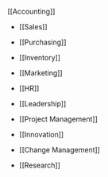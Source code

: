 [[Accounting]]

- [[Sales]]
- [[Purchasing]]
- [[Inventory]]
- [[Marketing]]

- [[HR]]
- [[Leadership]]
- [[Project Management]]


- [[Innovation]]
- [[Change Management]]
- [[Research]]




